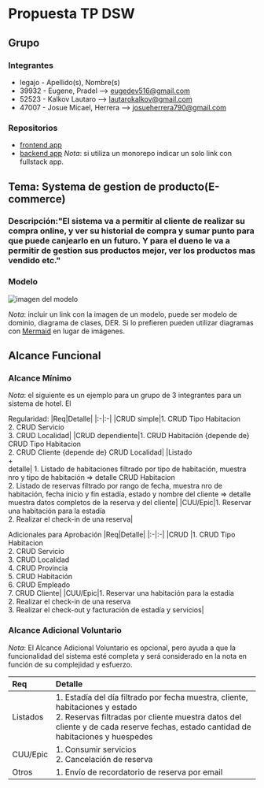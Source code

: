 # Propuesta TP DSW

## Grupo
### Integrantes
* legajo - Apellido(s), Nombre(s)
* 39932 -   Eugene, Pradel --> eugedev516@gmail.com
* 52523 - Kalkov Lautaro --> lautarokalkov@gmail.com
* 47007 - Josue Micael, Herrera --> josueherrera790@gmail.com

### Repositorios
* [frontend app](https://github.com/euge516/front.git)
* [backend app](https://github.com/euge516/back-end.git)
*Nota*: si utiliza un monorepo indicar un solo link con fullstack app.

## Tema: Systema de gestion de producto(E-commerce)
### Descripción:"El sistema va a permitir al cliente de realizar su compra online, y ver su historial de compra y sumar punto para que puede canjearlo en un futuro. Y para el dueno le va a permitir de gestion sus productos mejor, ver los productos mas vendido etc."


### Modelo
![imagen del modelo]()

*Nota*: incluir un link con la imagen de un modelo, puede ser modelo de dominio, diagrama de clases, DER. Si lo prefieren pueden utilizar diagramas con [Mermaid](https://mermaid.js.org) en lugar de imágenes.

## Alcance Funcional 

### Alcance Mínimo

*Nota*: el siguiente es un ejemplo para un grupo de 3 integrantes para un sistema de hotel. El 

Regularidad:
|Req|Detalle|
|:-|:-|
|CRUD simple|1. CRUD Tipo Habitacion<br>2. CRUD Servicio<br>3. CRUD Localidad|
|CRUD dependiente|1. CRUD Habitación {depende de} CRUD Tipo Habitacion<br>2. CRUD Cliente {depende de} CRUD Localidad|
|Listado<br>+<br>detalle| 1. Listado de habitaciones filtrado por tipo de habitación, muestra nro y tipo de habitación => detalle CRUD Habitacion<br> 2. Listado de reservas filtrado por rango de fecha, muestra nro de habitación, fecha inicio y fin estadía, estado y nombre del cliente => detalle muestra datos completos de la reserva y del cliente|
|CUU/Epic|1. Reservar una habitación para la estadía<br>2. Realizar el check-in de una reserva|


Adicionales para Aprobación
|Req|Detalle|
|:-|:-|
|CRUD |1. CRUD Tipo Habitacion<br>2. CRUD Servicio<br>3. CRUD Localidad<br>4. CRUD Provincia<br>5. CRUD Habitación<br>6. CRUD Empleado<br>7. CRUD Cliente|
|CUU/Epic|1. Reservar una habitación para la estadía<br>2. Realizar el check-in de una reserva<br>3. Realizar el check-out y facturación de estadía y servicios|


### Alcance Adicional Voluntario

*Nota*: El Alcance Adicional Voluntario es opcional, pero ayuda a que la funcionalidad del sistema esté completa y será considerado en la nota en función de su complejidad y esfuerzo.

|Req|Detalle|
|:-|:-|
|Listados |1. Estadía del día filtrado por fecha muestra, cliente, habitaciones y estado <br>2. Reservas filtradas por cliente muestra datos del cliente y de cada reserve fechas, estado cantidad de habitaciones y huespedes|
|CUU/Epic|1. Consumir servicios<br>2. Cancelación de reserva|
|Otros|1. Envío de recordatorio de reserva por email|

